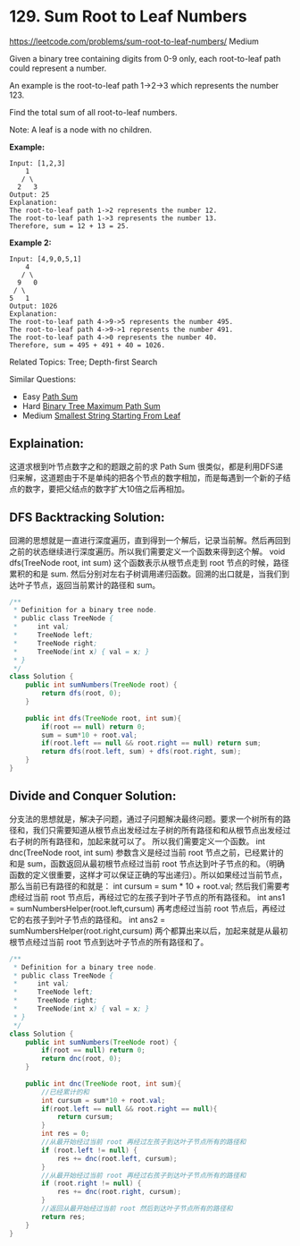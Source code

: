 # 129. Sum Root to Leaf Numbers
<https://leetcode.com/problems/sum-root-to-leaf-numbers/>
Medium

Given a binary tree containing digits from 0-9 only, each root-to-leaf path could represent a number.

An example is the root-to-leaf path 1->2->3 which represents the number 123.

Find the total sum of all root-to-leaf numbers.

Note: A leaf is a node with no children.

**Example:**

    Input: [1,2,3]
        1
       / \
      2   3
    Output: 25
    Explanation:
    The root-to-leaf path 1->2 represents the number 12.
    The root-to-leaf path 1->3 represents the number 13.
    Therefore, sum = 12 + 13 = 25.


**Example 2:**

    Input: [4,9,0,5,1]
        4
       / \
      9   0
     / \
    5   1
    Output: 1026
    Explanation:
    The root-to-leaf path 4->9->5 represents the number 495.
    The root-to-leaf path 4->9->1 represents the number 491.
    The root-to-leaf path 4->0 represents the number 40.
    Therefore, sum = 495 + 491 + 40 = 1026.

Related Topics: Tree; Depth-first Search

Similar Questions: 
* Easy [Path Sum](https://leetcode.com/problems/path-sum/)
* Hard [Binary Tree Maximum Path Sum](https://leetcode.com/problems/binary-tree-maximum-path-sum/)
* Medium [Smallest String Starting From Leaf](https://leetcode.com/problems/smallest-string-starting-from-leaf/)

## Explaination: 
这道求根到叶节点数字之和的题跟之前的求 Path Sum 很类似，都是利用DFS递归来解，这道题由于不是单纯的把各个节点的数字相加，而是每遇到一个新的子结点的数字，要把父结点的数字扩大10倍之后再相加。

## DFS Backtracking Solution: 
回溯的思想就是一直进行深度遍历，直到得到一个解后，记录当前解。然后再回到之前的状态继续进行深度遍历。所以我们需要定义一个函数来得到这个解。
    void dfs(TreeNode root, int sum)
这个函数表示从根节点走到 root 节点的时候，路径累积的和是 sum. 然后分别对左右子树调用递归函数。回溯的出口就是，当我们到达叶子节点，返回当前累计的路径和 sum。


```java
/**
 * Definition for a binary tree node.
 * public class TreeNode {
 *     int val;
 *     TreeNode left;
 *     TreeNode right;
 *     TreeNode(int x) { val = x; }
 * }
 */
class Solution {
    public int sumNumbers(TreeNode root) {
        return dfs(root, 0);
    }
    
    public int dfs(TreeNode root, int sum){
        if(root == null) return 0;
        sum = sum*10 + root.val;
        if(root.left == null && root.right == null) return sum;
        return dfs(root.left, sum) + dfs(root.right, sum);
    }
}
```

## Divide and Conquer Solution: 
分支法的思想就是，解决子问题，通过子问题解决最终问题。要求一个树所有的路径和，我们只需要知道从根节点出发经过左子树的所有路径和和从根节点出发经过右子树的所有路径和，加起来就可以了。
所以我们需要定义一个函数。
    int dnc(TreeNode root, int sum)
参数含义是经过当前 root 节点之前，已经累计的和是 sum，函数返回从最初根节点经过当前 root 节点达到叶子节点的和。（明确函数的定义很重要，这样才可以保证正确的写出递归）。所以如果经过当前节点，那么当前已有路径的和就是：
    int cursum = sum * 10 + root.val;
然后我们需要考虑经过当前 root 节点后，再经过它的左孩子到叶子节点的所有路径和。
    int ans1 = sumNumbersHelper(root.left,cursum)
再考虑经过当前 root 节点后，再经过它的右孩子到叶子节点的路径和。
    int ans2 = sumNumbersHelper(root.right,cursum)
两个都算出来以后，加起来就是从最初根节点经过当前 root 节点到达叶子节点的所有路径和了。

```java
/**
 * Definition for a binary tree node.
 * public class TreeNode {
 *     int val;
 *     TreeNode left;
 *     TreeNode right;
 *     TreeNode(int x) { val = x; }
 * }
 */
class Solution {
    public int sumNumbers(TreeNode root) {
        if(root == null) return 0;
        return dnc(root, 0);
    }
    
    public int dnc(TreeNode root, int sum){
        //已经累计的和
        int cursum = sum*10 + root.val;
        if(root.left == null && root.right == null){
            return cursum;
        }
        int res = 0;
        //从最开始经过当前 root 再经过左孩子到达叶子节点所有的路径和
        if (root.left != null) {
            res += dnc(root.left, cursum);
        }
        //从最开始经过当前 root 再经过右孩子到达叶子节点所有的路径和
        if (root.right != null) {
            res += dnc(root.right, cursum);
        }
        //返回从最开始经过当前 root 然后到达叶子节点所有的路径和
        return res;
    }
}
```